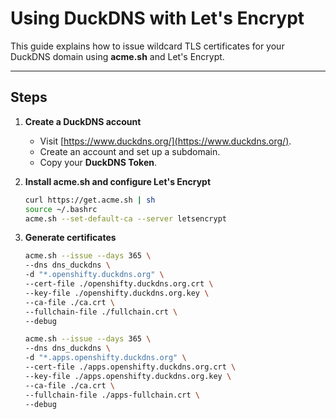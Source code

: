
# Using DuckDNS with Let's Encrypt

This guide explains how to issue wildcard TLS certificates for your DuckDNS domain using **acme.sh** and Let's Encrypt.

---

## Steps

1. **Create a DuckDNS account**
   - Visit [https://www.duckdns.org/](https://www.duckdns.org/).
   - Create an account and set up a subdomain.
   - Copy your **DuckDNS Token**.

2. **Install acme.sh and configure Let's Encrypt**

   ```bash
   curl https://get.acme.sh | sh
   source ~/.bashrc
   acme.sh --set-default-ca --server letsencrypt
   ```
   
3. **Generate certificates**

   ```bash
   acme.sh --issue --days 365 \
   --dns dns_duckdns \
   -d "*.openshifty.duckdns.org" \
   --cert-file ./openshifty.duckdns.org.crt \
   --key-file ./openshifty.duckdns.org.key \
   --ca-file ./ca.crt \
   --fullchain-file ./fullchain.crt \
   --debug
   
   acme.sh --issue --days 365 \
   --dns dns_duckdns \
   -d "*.apps.openshifty.duckdns.org" \
   --cert-file ./apps.openshifty.duckdns.org.crt \
   --key-file ./apps.openshifty.duckdns.org.key \
   --ca-file ./ca.crt \
   --fullchain-file ./apps-fullchain.crt \
   --debug
   ```
